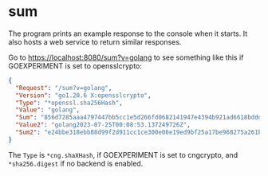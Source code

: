 # sum

The program prints an example response to the console when it starts. It also hosts a web service to return similar responses.

Go to <https://localhost:8080/sum?v=golang> to see something like this if GOEXPERIMENT is set to opensslcrypto:

```json
{
  "Request": "/sum?v=golang",
  "Version": "go1.20.6 X:opensslcrypto",
  "Type": "*openssl.sha256Hash",
  "Value": "golang",
  "Sum": "856d7285aaa4797447bb5cc1e5d266fd0682141947e4394b921ad6618bdddd6f",
  "Value2": "golang2023-07-25T00:08:53.137249726Z",
  "Sum2": "e24bbe318ebb88d99f2d911cc1ce300e06e19ed9bf25a17be968275a261b826b"
}
```

The `Type` is `*cng.shaXHash`, if GOEXPERIMENT is set to cngcrypto, and `*sha256.digest` if no backend is enabled.
